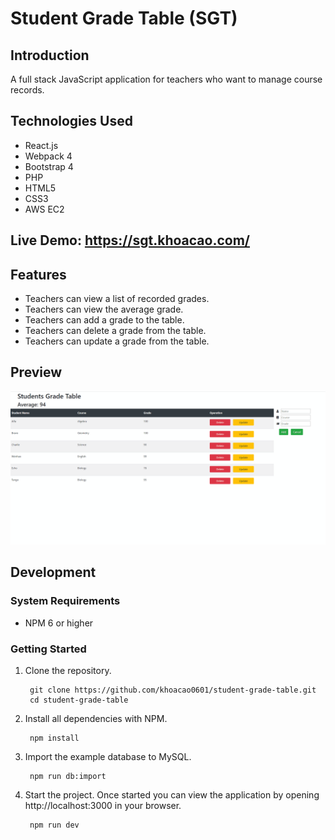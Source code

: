 # Student Grade Table (SGT)

## Introduction

A full stack JavaScript application for teachers who want to manage course records.

## Technologies Used
- React.js
- Webpack 4
- Bootstrap 4
- PHP
- HTML5
- CSS3
- AWS EC2

## Live Demo: https://sgt.khoacao.com/

## Features
- Teachers can view a list of recorded grades.
- Teachers can view the average grade.
- Teachers can add a grade to the table.
- Teachers can delete a grade from the table.
- Teachers can update a grade from the table.

## Preview

![Alt Text](https://github.com/khoacao0601/student-grade-table/blob/master/SGT.gif)

## Development
### System Requirements
- NPM 6 or higher
### Getting Started
1. Clone the repository.  <br/>

        git clone https://github.com/khoacao0601/student-grade-table.git
        cd student-grade-table
        
2. Install all dependencies with NPM. <br/>

        npm install
        
3. Import the example database to MySQL. <br/>

        npm run db:import
        
4. Start the project. Once started you can view the application by opening http://localhost:3000 in your browser. <br/>

        npm run dev
